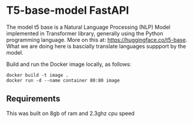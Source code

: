 # T5-base-model FastAPI


The model t5 base is a Natural Language Processing (NLP) Model implemented in Transformer library, generally using the Python programming language. More on this at: https://huggingface.co/t5-base.
What we are doing here is bascially translate languages suppport by the model.

Build and run the Docker image locally, as follows:

```
docker build -t image .
docker run -d --name container 80:80 image
```
## Requirements
This was built on 8gb of ram and 2.3ghz cpu speed
